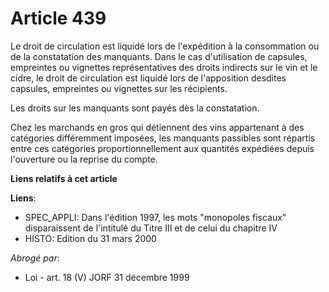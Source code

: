 # Article 439

Le droit de circulation est liquidé lors de l'expédition à la consommation ou de la constatation des manquants. Dans le cas
d'utilisation de capsules, empreintes ou vignettes représentatives des droits indirects sur le vin et le cidre, le droit de
circulation est liquidé lors de l'apposition desdites capsules, empreintes ou vignettes sur les récipients.

Les droits sur les manquants sont payés dès la constatation.

Chez les marchands en gros qui détiennent des vins appartenant à des catégories différemment imposées, les manquants
passibles sont répartis entre ces catégories proportionnellement aux quantités expédiées depuis l'ouverture ou la reprise du
compte.

**Liens relatifs à cet article**

**Liens**:

  - SPEC_APPLI: Dans l'édition 1997, les mots "monopoles fiscaux" disparaissent de l'intitulé du Titre III et de celui du chapitre IV
  - HISTO: Edition du 31 mars 2000

_Abrogé par_:

  - Loi - art. 18 (V) JORF 31 décembre 1999
